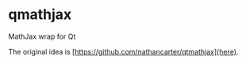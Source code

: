 # qmathjax
MathJax wrap for Qt

The original idea is [https://github.com/nathancarter/qtmathjax](here).
